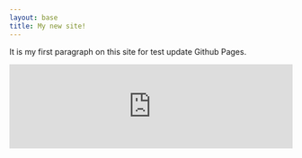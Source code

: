 ```yaml
---
layout: base
title: My new site!
---
```


It is my first paragraph on this site for test update Github Pages.

<script src="https://yastatic.net/s3/frontend/forms/_/embed.js"></script><iframe src="https://forms.yandex.ru/cloud/64381930c769f100d5c5b137/?iframe=1" frameborder="0" name="ya-form-64381930c769f100d5c5b137" width="100%"></iframe>

